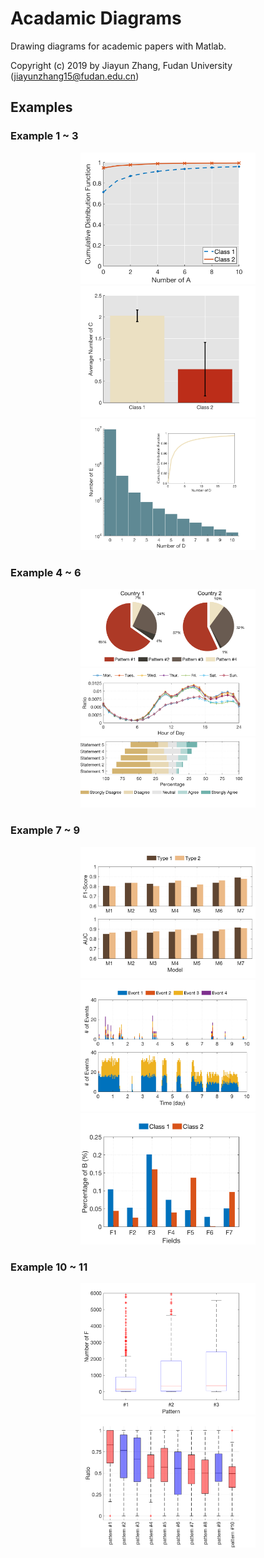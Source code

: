 # Acadamic Diagrams
Drawing diagrams for academic papers with Matlab.

Copyright (c) 2019 by Jiayun Zhang, Fudan University (jiayunzhang15@fudan.edu.cn)

## Examples
### Example 1 ~ 3
<div align=center>
    <img src="figures/example_1.png"  width="280">
    <img src="figures/example_2.png" width="280">
    <img src="figures/example_3.png" width="280"/>
</div>

### Example 4 ~ 6
<div align=center>
    <img src="figures/example_4.png"  width="280">
    <img src="figures/example_5.png" width="280">
    <img src="figures/example_6.png" width="280"/>
</div>

### Example 7 ~ 9
<div align=center>
    <img src="figures/example_7.png"  width="280">
    <img src="figures/example_8.png" width="280">
    <img src="figures/example_9.png" width="280"/>
</div>

### Example 10 ~ 11
<div align=center>
    <img src="figures/example_10.png"  width="280">
    <img src="figures/example_11.png" width="280"/>
</div>